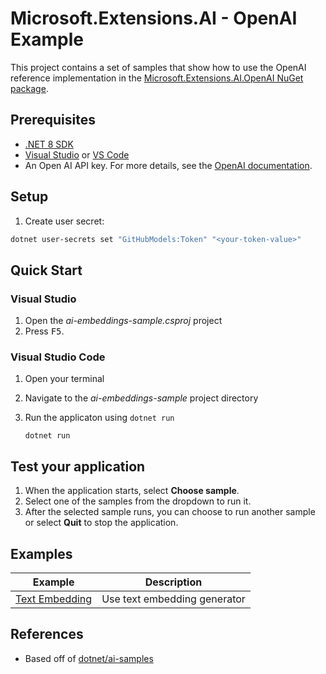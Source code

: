 # Microsoft.Extensions.AI - OpenAI Example

This project contains a set of samples that show how to use the OpenAI reference implementation in the [Microsoft.Extensions.AI.OpenAI NuGet package](https://aka.ms/meai-openai-nuget).

## Prerequisites

- [.NET 8 SDK](https://dotnet.microsoft.com/download/dotnet/8.0)
- [Visual Studio](https://visualstudio.microsoft.com/downloads/) or [VS Code](https://visualstudio.microsoft.com/downloads/)
- An Open AI API key. For more details, see the [OpenAI documentation](https://help.openai.com/en/articles/4936850-where-do-i-find-my-openai-api-key).

## Setup

1. Create user secret:

```bash
dotnet user-secrets set "GitHubModels:Token" "<your-token-value>"
```

## Quick Start

### Visual Studio

1. Open the *ai-embeddings-sample.csproj* project
1. Press <kbd>F5</kbd>.

### Visual Studio Code

1. Open your terminal
1. Navigate to the *ai-embeddings-sample* project directory
1. Run the applicaton using `dotnet run`

    ```dotnetcli
    dotnet run
    ```
## Test your application

1. When the application starts, select **Choose sample**.
1. Select one of the samples from the dropdown to run it. 
1. After the selected sample runs, you can choose to run another sample or select **Quit** to stop the application.

## Examples

| Example | Description |
| --- | --- |
| [Text Embedding](./TextEmbedding.cs) | Use text embedding generator |

## References

- Based off of [dotnet/ai-samples](https://github.com/dotnet/ai-samples)
